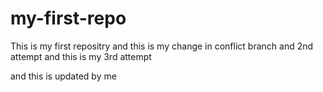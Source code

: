 # my-first-repo
This is my first repositry
and this is my  change in conflict branch 
and 2nd attempt
and this is my 3rd attempt

and this is updated by me 
